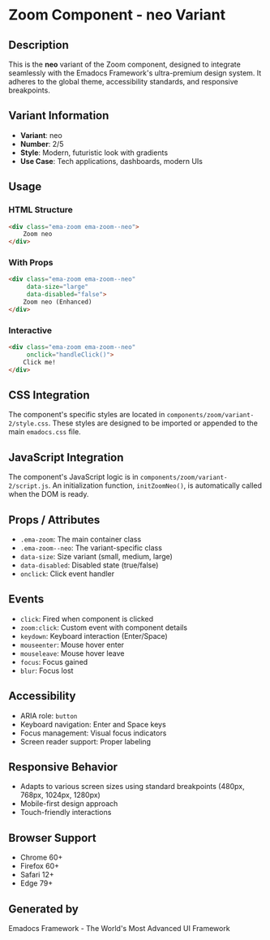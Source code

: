 # Zoom Component - neo Variant

## Description
This is the **neo** variant of the Zoom component, designed to integrate seamlessly with the Emadocs Framework's ultra-premium design system. It adheres to the global theme, accessibility standards, and responsive breakpoints.

## Variant Information
- **Variant**: neo
- **Number**: 2/5
- **Style**: Modern, futuristic look with gradients
- **Use Case**: Tech applications, dashboards, modern UIs

## Usage

### HTML Structure
```html
<div class="ema-zoom ema-zoom--neo">
    Zoom neo
</div>
```

### With Props
```html
<div class="ema-zoom ema-zoom--neo" 
     data-size="large" 
     data-disabled="false">
    Zoom neo (Enhanced)
</div>
```

### Interactive
```html
<div class="ema-zoom ema-zoom--neo" 
     onclick="handleClick()">
    Click me!
</div>
```

## CSS Integration
The component's specific styles are located in `components/zoom/variant-2/style.css`. These styles are designed to be imported or appended to the main `emadocs.css` file.

## JavaScript Integration
The component's JavaScript logic is in `components/zoom/variant-2/script.js`. An initialization function, `initZoomNeo()`, is automatically called when the DOM is ready.

## Props / Attributes
- `.ema-zoom`: The main container class
- `.ema-zoom--neo`: The variant-specific class
- `data-size`: Size variant (small, medium, large)
- `data-disabled`: Disabled state (true/false)
- `onclick`: Click event handler

## Events
- `click`: Fired when component is clicked
- `zoom:click`: Custom event with component details
- `keydown`: Keyboard interaction (Enter/Space)
- `mouseenter`: Mouse hover enter
- `mouseleave`: Mouse hover leave
- `focus`: Focus gained
- `blur`: Focus lost

## Accessibility
- ARIA role: `button`
- Keyboard navigation: Enter and Space keys
- Focus management: Visual focus indicators
- Screen reader support: Proper labeling

## Responsive Behavior
- Adapts to various screen sizes using standard breakpoints (480px, 768px, 1024px, 1280px)
- Mobile-first design approach
- Touch-friendly interactions

## Browser Support
- Chrome 60+
- Firefox 60+
- Safari 12+
- Edge 79+

## Generated by
Emadocs Framework - The World's Most Advanced UI Framework
